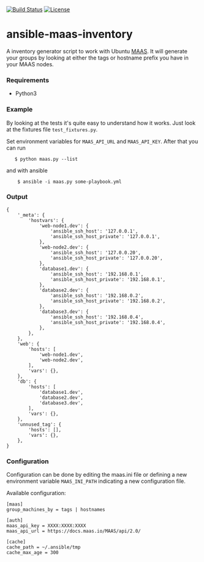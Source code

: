 [![Build Status](https://travis-ci.com/mlimaloureiro/ansible-maas-dynamic-inventory.svg?branch=master)](https://travis-ci.com/mlimaloureiro/ansible-maas-dynamic-inventory)
[![License](http://img.shields.io/:license-apache-blue.svg)](http://www.apache.org/licenses/LICENSE-2.0.html)

# ansible-maas-inventory
A inventory generator script to work with Ubuntu [MAAS](https://maas.io/). It will generate your groups by looking
at either the tags or hostname prefix you have in your MAAS nodes.

### Requirements

* Python3

### Example

By looking at the tests it's quite easy to understand how it works. Just look at the fixtures file `test_fixtures.py`.

Set environment variables for `MAAS_API_URL` and `MAAS_API_KEY`. After that you can run

```
   $ python maas.py --list
```

and with ansible

```
    $ ansible -i maas.py some-playbook.yml
```

### Output
```
{
    '_meta': {
        'hostvars': {
            'web-node1.dev': {
                'ansible_ssh_host': '127.0.0.1',
                'ansible_ssh_host_private': '127.0.0.1',
            },
            'web-node2.dev': {
                'ansible_ssh_host': '127.0.0.20',
                'ansible_ssh_host_private': '127.0.0.20',
            },
            'database1.dev': {
                'ansible_ssh_host': '192.168.0.1',
                'ansible_ssh_host_private': '192.168.0.1',
            },
            'database2.dev': {
                'ansible_ssh_host': '192.168.0.2',
                'ansible_ssh_host_private': '192.168.0.2',
            },
            'database3.dev': {
                'ansible_ssh_host': '192.168.0.4',
                'ansible_ssh_host_private': '192.168.0.4',
            },
        },
    },
    'web': {
        'hosts': [
            'web-node1.dev',
            'web-node2.dev',
        ],
        'vars': {},
    },
    'db': {
        'hosts': [
            'database1.dev',
            'database2.dev',
            'database3.dev',
        ],
        'vars': {},
    },
    'unnused_tag': {
        'hosts': [],
        'vars': {},
    },
}
```

### Configuration

Configuration can be done by editing the maas.ini file or defining a new environment variable `MAAS_INI_PATH` indicating a new configuration file.

Available configuration:

```
[maas]
group_machines_by = tags | hostnames

[auth]
maas_api_key = XXXX:XXXX:XXXX
maas_api_url = https://docs.maas.io/MAAS/api/2.0/

[cache]
cache_path = ~/.ansible/tmp
cache_max_age = 300
```
